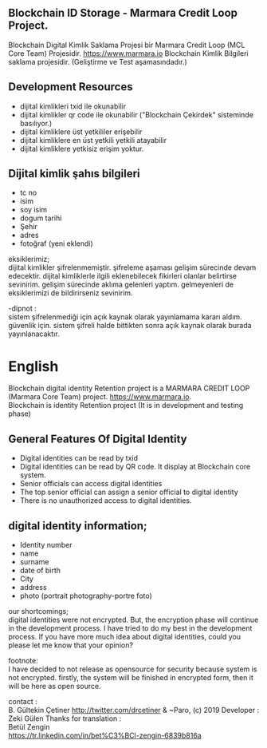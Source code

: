 ## Blockchain ID Storage - Marmara Credit Loop Project.

Blockchain Digital Kimlik Saklama Projesi bir Marmara Credit Loop (MCL Core Team) Projesidir. https://www.marmara.io 
Blockchain Kimlik Bilgileri saklama projesidir. (Geliştirme ve Test aşamasındadır.)

## Development Resources

- dijital kimlikleri txid ile okunabilir
- dijital kimlikler qr code ile okunabilir ("Blockchain Çekirdek" sisteminde basılıyor.) 
- dijital kimliklere üst yetkililer erişebilir
- dijital kimliklere en üst yetkili yetkili atayabilir
- dijital kimliklere yetkisiz erişim yoktur.


## Dijital kimlik şahıs bilgileri

- tc no
- isim
- soy isim
- dogum tarihi
- Şehir
- adres
- fotoğraf (yeni eklendi)


eksiklerimiz;  
dijital kimlikler şifrelenmemiştir. şifreleme aşaması gelişim sürecinde devam edecektir.
dijital kimliklerle ilgili eklenebilecek fikirleri olanlar belirtirse sevinirim. gelişim sürecinde aklıma gelenleri yaptım. gelmeyenleri de eksiklerimizi de bildirirseniz sevinirim.

-dipnot :  
sistem şifrelenmediği için açık kaynak olarak yayınlamama kararı aldım. güvenlik için. sistem şifreli halde bittikten sonra açık kaynak olarak burada yayınlanacaktır. 

# English

Blockchain digital identity Retention project is a MARMARA CREDIT LOOP (Marmara Core Team) project. https://www.marmara.io.  
Blockchain is identity Retention project (It is in development and testing phase)

## General Features Of Digital Identity

- Digital identities can be read by txid
- Digital identities can be read by QR code. It display at Blockchain core system.
- Senior officials can access digital identities
- The top senior official can assign a senior official to digital identity
- There is no unauthorized access to digital identities.

## digital identity information;

- Identity number
- name 
- surname
- date of birth
- City
- address
- photo (portrait photography-portre foto)

our shortcomings;  
digital identities were not encrypted. But, the encryption phase will continue in the development process.
I have tried to do my best in the development process. If you have more much idea about digital identities, could you please let me know that your opinion?

footnote:  
I have decided to not release as opensource for security because system is not encrypted. 
firstly, the system will be finished in encrypted form, then  it will be here as open source.

contact :  
B. Gültekin Çetiner http://twitter.com/drcetiner & ~Paro, (c) 2019
Developer : Zeki Gülen
Thanks for translation :  
Betül Zengin  
https://tr.linkedin.com/in/bet%C3%BCl-zengin-6839b816a
